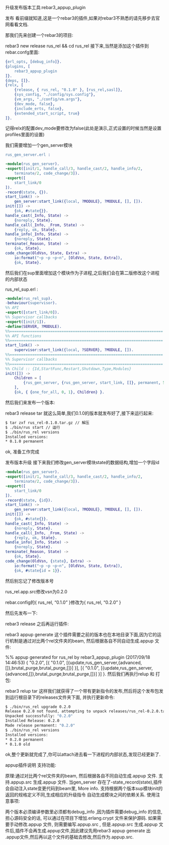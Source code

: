 升级发布版本工具:rebar3_appup_plugin

发布
看前缀就知道,这是一个rebar3的插件,如果对rebar3不熟悉的请先移步去官网看看文档.

那我们先来创建一个rebar3的项目:

rebar3 new release rus_rel && cd rus_rel
接下来,当然是添加这个插件到rebar.confg里面:

```erlang
{erl_opts, [debug_info]}.
{plugins, [
    rebar3_appup_plugin
]}.
{deps, []}.
{relx, [
    {release, { rus_rel, "0.1.0" }, [rus_rel,sasl]},
    {sys_config, "./config/sys.config"},
    {vm_args, "./config/vm.args"},
    {dev_mode, false},
    {include_erts, false},
    {extended_start_script, true}
]}.
```
记得relx的配置dev_mode要修改为false(此处是演示,正式设置的时候当然是设置profiles里面的设置)

我们需要增加一个gen_server模块

```erlang
rus_gen_server.erl :

-module(rus_gen_server).
-export([init/1, handle_call/3, handle_cast/2, handle_info/2, 
    terminate/2, code_change/3]).
-export([
    start_link/0
]).
-record(state, {}).
start_link() ->
    gen_server:start_link({local, ?MODULE}, ?MODULE, [], []).
init([]) ->
    {ok, #state{}}.
handle_cast(_Info, State) ->
    {noreply, State}.
handle_call(_Info, _From, State) ->
    {reply, ok, State}.
handle_info(_Info, State) ->
    {noreply, State}.
terminate(_Reason, State) ->
    {ok, State}.
code_change(OldVsn, State, Extra) ->
    io:format("~p ~p ~p~n", [OldVsn, State, Extra]),
    {ok, State}.
```

然后我们在sup里面增加这个模块作为子进程,之后我们会在第二版修改这个进程的内部状态

rus_rel_sup.erl :
```erlang
-module(rus_rel_sup).
-behaviour(supervisor).
%% API
-export([start_link/0]).
%% Supervisor callbacks
-export([init/1]).
-define(SERVER, ?MODULE).
%%====================================================================
%% API functions
%%====================================================================
start_link() ->
    supervisor:start_link({local, ?SERVER}, ?MODULE, []).
%%====================================================================
%% Supervisor callbacks
%%====================================================================
%% Child :: {Id,StartFunc,Restart,Shutdown,Type,Modules}
init([]) ->
    Children = [
        {rus_gen_server, {rus_gen_server, start_link, []}, permanent, 5000, worker, [rus_gen_server]}
    ],
    {ok, { {one_for_all, 0, 1}, Children} }.
```

然后我们来发布一个版本:

rebar3 release tar
就这么简单,我们0.1.0的版本就发布好了,接下来运行起来:

```sh
$ tar zxf rus_rel-0.1.0.tar.gz // 解压
$ ./bin/rus start // 运行
$ ./bin/rus_rel versions
Installed versions:
* 0.1.0	permanent
```
ok, 准备工作完成

发布版本升级
接下来我们修改gen_server模块state的数据结构,增加一个字段id

```erlang
-module(rus_gen_server).
-export([init/1, handle_call/3, handle_cast/2, handle_info/2, 
    terminate/2, code_change/3]).
-export([
    start_link/0
]).
-record(state, {id}).
start_link() ->
    gen_server:start_link({local, ?MODULE}, ?MODULE, [], []).
init([]) ->
    {ok, #state{}}.
handle_cast(_Info, State) ->
    {noreply, State}.
handle_call(_Info, _From, State) ->
    {reply, ok, State}.
handle_info(_Info, State) ->
    {noreply, State}.
terminate(_Reason, State) ->
    {ok, State}.
code_change(OldVsn, {state}, Extra) ->
    io:format("~p ~p ~p~n", [OldVsn, State, Extra]),
    {ok, #state{id = 1}}.
```

然后别忘记了修改版本号

rus_rel.app.src修改vsn为0.2.0

rebar.config的{ rus_rel, “0.1.0” }修改为{ rus_rel, “0.2.0” }

然后先发布一下:

rebar3 release
之后再运行插件:

rebar3 appup generate
这个插件需要之前的版本也在本地目录下面,因为它的运行机制是通过对比两个rel文件夹的beam, 然后根据各自不同自动生成.appup 文件:

%% appup generated for rus_rel by rebar3_appup_plugin (2017/09/18 14:46:53)
{ "0.2.0",
    [{ "0.1.0",
        [{update,rus_gen_server,{advanced,[]},brutal_purge,brutal_purge,[]}] }],
    [{ "0.1.0",
        [{update,rus_gen_server,{advanced,[]},brutal_purge,brutal_purge,[]}] }]
}.
然后我们再执行relup 和 打包:

rebar3 relup tar
这样我们就获得了一个带有更新指令的发布,然后将这个发布包发到运行根目录下的releases文件夹下面, 并执行更新命令:

```sh
$ ./bin/rus_rel upgrade 0.2.0
Release 0.2.0 not found, attempting to unpack releases/rus_rel-0.2.0.tar.gz
Unpacked successfully: "0.2.0"
Installed Release: 0.2.0
Made release permanent: "0.2.0"
$ ./bin/rus_rel versions
Installed versions:
* 0.2.0	permanent
* 0.1.0	old
```
ok,整个更新就完成了,你可以attach进去看一下进程的内部状态,发现已经更新了.

appup插件说明
支持功能:

原理:通过对比两个rel文件夹的beam, 然后根据各自不同自动生成.appup 文件.
支持.appup.src 生成.appup 文件.
当gen_server 存在了-state_record(state),插件会自动注入state变更代码到beam里, More info.
支持根据两个版本sup模块init的返回的规格定义不同,生成相应的升级指令
自动生成模块之间的依赖关系.
使用注意事项:

两个版本必须编译参数里必须都有debug_info ,因为插件需要debug_info 的信息, 担心源码安全的话, 可以通过在项目下增加.erlang.crypt 文件来保护源码.
如果需要手动修改.appup 文件, 则需要编写.appup.src , 但是.appup.src 生成.appup 文件后,插件不会再生成.appup文件,因此建议先用rebar3 appup generate 出 .appup文件,然后再以这个文件的基础去修改,然后作为.appup.src.
